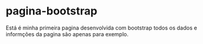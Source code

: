 # pagina-bootstrap
Está é minha primeira pagina desenvolvida com bootstrap todos os dados e informções da pagina são apenas para exemplo. 
